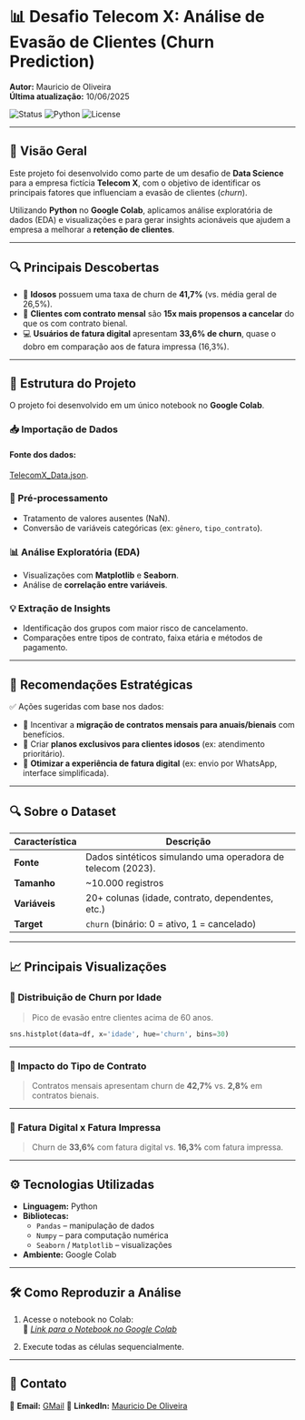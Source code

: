 # 📊 Desafio Telecom X: Análise de Evasão de Clientes (Churn Prediction)

**Autor:** Mauricio de Oliveira  
**Última atualização:** 10/06/2025 

![Status](https://img.shields.io/badge/status-em%20desenvolvimento-yellow)
![Python](https://img.shields.io/badge/Python-3.10%2B-blue)
![License](https://img.shields.io/badge/license-MIT-green)

---

## 🚀 Visão Geral

Este projeto foi desenvolvido como parte de um desafio de **Data Science** para a empresa fictícia **Telecom X**, com o objetivo de identificar os principais fatores que influenciam a evasão de clientes (_churn_).

Utilizando **Python** no **Google Colab**, aplicamos análise exploratória de dados (EDA) e visualizações e para gerar insights acionáveis que ajudem a empresa a melhorar a **retenção de clientes**.

---

## 🔍 Principais Descobertas

- 👴 **Idosos** possuem uma taxa de churn de **41,7%** (vs. média geral de 26,5%).
- 📅 **Clientes com contrato mensal** são **15x mais propensos a cancelar** do que os com contrato bienal.
- 💻 **Usuários de fatura digital** apresentam **33,6% de churn**, quase o dobro em comparação aos de fatura impressa (16,3%).

---

## 📁 Estrutura do Projeto

O projeto foi desenvolvido em um único notebook no **Google Colab**.

### 📥 Importação de Dados  
#### Fonte dos dados:
[TelecomX_Data.json](https://raw.githubusercontent.com/alura-cursos/challenge2-data-science/refs/heads/main/TelecomX_Data.json).

### 🧹 Pré-processamento  
- Tratamento de valores ausentes (NaN).  
- Conversão de variáveis categóricas (ex: `gênero`, `tipo_contrato`).

### 📊 Análise Exploratória (EDA)  
- Visualizações com **Matplotlib** e **Seaborn**.  
- Análise de **correlação entre variáveis**.

### 💡 Extração de Insights  
- Identificação dos grupos com maior risco de cancelamento.  
- Comparações entre tipos de contrato, faixa etária e métodos de pagamento.

---

## 📌 Recomendações Estratégicas

✅ Ações sugeridas com base nos dados:

- 💬 Incentivar a **migração de contratos mensais para anuais/bienais** com benefícios.  
- 👵 Criar **planos exclusivos para clientes idosos** (ex: atendimento prioritário).  
- 📲 **Otimizar a experiência de fatura digital** (ex: envio por WhatsApp, interface simplificada).

---

## 🔍 Sobre o Dataset

| Característica       | Descrição                                                    |
|----------------------|--------------------------------------------------------------|
| **Fonte**            | Dados sintéticos simulando uma operadora de telecom (2023).  |
| **Tamanho**          | ~10.000 registros                                             |
| **Variáveis**        | 20+ colunas (idade, contrato, dependentes, etc.)             |
| **Target**           | `churn` (binário: 0 = ativo, 1 = cancelado)                  |

---

## 📈 Principais Visualizações

### 🔹 Distribuição de Churn por Idade  
> Pico de evasão entre clientes acima de 60 anos.

```python
sns.histplot(data=df, x='idade', hue='churn', bins=30)
```

---

### 🔹 Impacto do Tipo de Contrato  
> Contratos mensais apresentam churn de **42,7%** vs. **2,8%** em contratos bienais.

---

### 🔹 Fatura Digital x Fatura Impressa  
> Churn de **33,6%** com fatura digital vs. **16,3%** com fatura impressa.

---

## ⚙️ Tecnologias Utilizadas

- **Linguagem:** Python  
- **Bibliotecas:**
  - `Pandas` – manipulação de dados
  - `Numpy` – para computação numérica
  - `Seaborn` / `Matplotlib` – visualizações
- **Ambiente:** Google Colab

---

## 🛠️ Como Reproduzir a Análise

1. Acesse o notebook no Colab:  
🔗 _[Link para o Notebook no Google Colab](https://colab.research.google.com/drive/1j98-o8r4OuxOjNzv-oxEne8s-aHbXk0-#scrollTo=_ajJOezKULQt)_

2. Execute todas as células sequencialmente.

---

## 🤝 Contato

📧 **Email:** [GMail](malito:manutencaomauricio81@gmail.com) 
🔗 **LinkedIn:** [Mauricio De Oliveira](https://www.linkedin.com/in/monitormauricio/)
